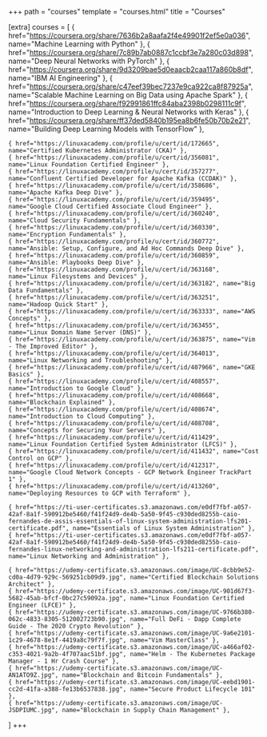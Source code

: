 +++
path = "courses"
template = "courses.html"
title = "Courses"

[extra]
courses = [
    { href="https://coursera.org/share/7636b2a8aafa2f4e49901f2ef5e0a036", name="Machine Learning with Python" },
    { href="https://coursera.org/share/7c89b7ab0887c1ccbf3e7a280c03d898", name="Deep Neural Networks with PyTorch" },
    { href="https://coursera.org/share/9d3209bae5d0eaacb2caa117a860b8df", name="IBM AI Engineering" },
    { href="https://coursera.org/share/c47eef39bec7237e9ca922ca8f87925a", name="Scalable Machine Learning on Big Data using Apache Spark" },
    { href="https://coursera.org/share/f92991861ffc84aba2398b0298111c9f", name="Introduction to Deep Learning & Neural Networks with Keras" },
    { href="https://coursera.org/share/ff37ded5840b195ea8b6fe50b70b2e21", name="Building Deep Learning Models with TensorFlow" },

    { href="https://linuxacademy.com/profile/u/cert/id/172665", name="Certified Kubernetes Administrator (CKA)" },
    { href="https://linuxacademy.com/profile/u/cert/id/356081", name="Linux Foundation Certified Engineer" },
    { href="https://linuxacademy.com/profile/u/cert/id/357277", name="Confluent Certified Developer for Apache Kafka (CCDAK)" },
    { href="https://linuxacademy.com/profile/u/cert/id/358686", name="Apache Kafka Deep Dive" },
    { href="https://linuxacademy.com/profile/u/cert/id/359495", name="Google Cloud Certified Associate Cloud Engineer" },
    { href="https://linuxacademy.com/profile/u/cert/id/360240", name="Cloud Security Fundamentals" },
    { href="https://linuxacademy.com/profile/u/cert/id/360330", name="Encryption Fundamentals" },
    { href="https://linuxacademy.com/profile/u/cert/id/360772", name="Ansible: Setup, Configure, and Ad Hoc Commands Deep Dive" },
    { href="https://linuxacademy.com/profile/u/cert/id/360859", name="Ansible: Playbooks Deep Dive" },
    { href="https://linuxacademy.com/profile/u/cert/id/363168", name="Linux Filesystems and Devices" },
    { href="https://linuxacademy.com/profile/u/cert/id/363182", name="Big Data Fundamentals" },
    { href="https://linuxacademy.com/profile/u/cert/id/363251", name="Hadoop Quick Start" },
    { href="https://linuxacademy.com/profile/u/cert/id/363333", name="AWS Concepts" },
    { href="https://linuxacademy.com/profile/u/cert/id/363455", name="Linux Domain Name Server (DNS)" },
    { href="https://linuxacademy.com/profile/u/cert/id/363875", name="Vim - The Improved Editor" },
    { href="https://linuxacademy.com/profile/u/cert/id/364013", name="Linux Networking and Troubleshooting" },
    { href="https://linuxacademy.com/profile/u/cert/id/407966", name="GKE Basics" },
    { href="https://linuxacademy.com/profile/u/cert/id/408557", name="Introduction to Google Cloud" },
    { href="https://linuxacademy.com/profile/u/cert/id/408668", name="Blockchain Explained" },
    { href="https://linuxacademy.com/profile/u/cert/id/408674", name="Introduction to Cloud Computing" },
    { href="https://linuxacademy.com/profile/u/cert/id/408708", name="Concepts for Securing Your Servers" },
    { href="https://linuxacademy.com/profile/u/cert/id/411429", name="Linux Foundation Certified System Administrator (LFCS)" },
    { href="https://linuxacademy.com/profile/u/cert/id/411432", name="Cost Control on GCP" },
    { href="https://linuxacademy.com/profile/u/cert/id/412317", name="Google Cloud Network Concepts - GCP Network Engineer TrackPart 1" },
    { href="https://linuxacademy.com/profile/u/cert/id/413260", name="Deploying Resources to GCP with Terraform" },

    { href="https://ti-user-certificates.s3.amazonaws.com/e0df7fbf-a057-42af-8a1f-590912be5460/f41f24d9-de4b-5a50-9f45-c930ded8255b-caio-fernandes-de-assis-essentials-of-linux-system-administration-lfs201-certificate.pdf", name="Essentials of Linux System Administration" },
    { href="https://ti-user-certificates.s3.amazonaws.com/e0df7fbf-a057-42af-8a1f-590912be5460/f41f24d9-de4b-5a50-9f45-c930ded8255b-caio-fernandes-linux-networking-and-administration-lfs211-certificate.pdf", name="Linux Networking and Administration" },
    
    { href="https://udemy-certificate.s3.amazonaws.com/image/UC-8cbb9e52-cd0a-4d79-929c-569251cb09d9.jpg", name="Certified Blockchain Solutions Architect" },
    { href="https://udemy-certificate.s3.amazonaws.com/image/UC-901d67f3-5682-45ab-bfcf-0bc27c59092a.jpg", name="Linux Foundation Certified Engineer (LFCE)" },
    { href="https://udemy-certificate.s3.amazonaws.com/image/UC-9766b380-062c-4833-8305-512002723b90.jpg", name="Full DeFi - Dapp Complete Guide - The 2020 Crypto Revolution" },
    { href="https://udemy-certificate.s3.amazonaws.com/image/UC-9a6e2101-1c29-4678-8e1f-4419a8c79f7f.jpg", name="Vim MasterClass" },
    { href="https://udemy-certificate.s3.amazonaws.com/image/UC-a466af02-c353-4021-9a2b-4f707aac51bf.jpg", name="Helm - The Kubernetes Package Manager - 1 Hr Crash Course" },
    { href="https://udemy-certificate.s3.amazonaws.com/image/UC-AN1ATO9Z.jpg", name="Blockchain and Bitcoin Fundamentals" },
    { href="https://udemy-certificate.s3.amazonaws.com/image/UC-eebd1901-cc2d-41fa-a388-fe13b6537838.jpg", name="Secure Product Lifecycle 101" },
    { href="https://udemy-certificate.s3.amazonaws.com/image/UC-JSDPIUMC.jpg", name="Blockchain in Supply Chain Management" },
]
+++
